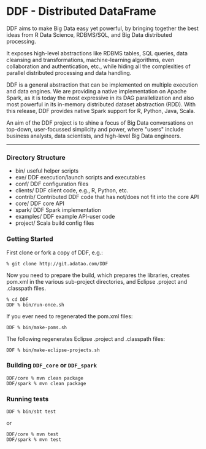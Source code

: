 # DDF - Distributed DataFrame 

DDF aims to make Big Data easy yet powerful, by bringing together
the best ideas from R Data Science, RDBMS/SQL, and Big Data distributed
processing.

It exposes high-level abstractions like RDBMS tables,
SQL queries, data cleansing and transformations, machine-learning
algorithms, even collaboration and authentication, etc., while
hiding all the complexities of parallel distributed processing
and data handling.

DDF is a general abstraction that can be implemented on multiple
execution and data engines. We are providing a native implementation
on Apache Spark, as it is today the most expressive in its DAG
parallelization and also most powerful in its in-memory distributed
dataset abstraction (RDD). With this release, DDF provides native
Spark support for R, Python, Java, Scala.

An aim of the DDF project is to shine a focus of Big Data conversations
on top-down, user-focussed simplicity and power, where "users" include
business analysts, data scientists, and high-level Big Data engineers.

---

### Directory Structure

  * bin/	useful helper scripts
  * exe/	DDF execution/launch scripts and executables
  * conf/	DDF configuration files
  * clients/	DDF client code, e.g., R, Python, etc.
  * contrib/	Contributed DDF code that has not/does not fit into the core API
  * core/	DDF core API
  * spark/	DDF Spark implementation
  * examples/	DDF example API-user code
  * project/	Scala build config files

### Getting Started

First clone or fork a copy of DDF, e.g.:

    % git clone http://git.adatao.com/DDF

Now you need to prepare the build, which prepares the libraries,
creates pom.xml in the various sub-project directories, and Eclipse
.project and .classpath files.

    % cd DDF
    DDF % bin/run-once.sh

If you ever need to regenerated the pom.xml files:

    DDF % bin/make-poms.sh

The following regenerates Eclipse .project and .classpath files:
		
    DDF % bin/make-eclipse-projects.sh

### Building `DDF_core` or `DDF_spark`
		
    DDF/core % mvn clean package
    DDF/spark % mvn clean package

### Running tests
		
    DDF % bin/sbt test

or

    DDF/core % mvn test
    DDF/spark % mvn test
